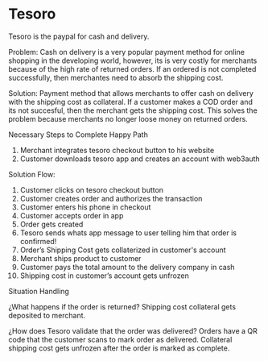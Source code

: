 # Tesoro
Tesoro is the paypal for cash and delivery.

Problem: Cash on delivery is a very popular payment method for online shopping in the developing world, however, its is very costly for merchants because of the high rate of returned orders. If an ordered is not completed successfully, then merchantes need to absorb the shipping cost. 

Solution: Payment method that allows merchants to offer cash on delivery with the shipping cost as collateral. If a customer makes a COD order and its not succesful, then the merchant gets the shipping cost. This solves the problem because merchants no longer loose money on returned orders. 

Necessary Steps to Complete Happy Path
1. Merchant integrates tesoro checkout button to his website
2. Customer downloads tesoro app and creates an account with web3auth


Solution Flow: 
1. Customer clicks on tesoro checkout button
2. Customer creates order and authorizes the transaction
3. Customer enters his phone in checkout
4. Customer accepts order in app
5. Order gets created
6. Tesoro sends whats app message to user telling him that order is confirmed!
7. Order’s Shipping Cost gets collaterized in customer's account
8. Merchant ships product to customer
9. Customer pays the total amount to the delivery company in cash
10. Shipping cost in customer’s account gets unfrozen 

Situation Handling

¿What happens if the order is returned?
Shipping cost collateral gets deposited to merchant.

¿How does Tesoro validate that the order was delivered?
Orders have a QR code that the customer scans to mark order as delivered. Collateral shipping cost gets unfrozen after the order is marked as complete. 
